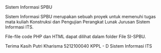 Sistem Informasi SPBU

Sistem Informasi SPBU merupakan sebuah proyek untuk memenuhi tugas mata kuliah Konstruksi dan Pengujian Perangkat Lunak Jurusan Sistem Informasi ITS.

File-file code PHP dan HTML dapat dilihat dalam folder File SI-SPBU.

Terima Kasih
Putri Kharisma
5212100040
KPPL - D
Sistem Informasi
ITS
